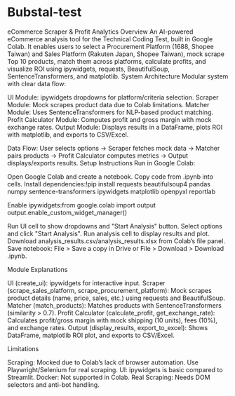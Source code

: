 # Bubstal-test

eCommerce Scraper & Profit Analytics
Overview
An AI-powered eCommerce analysis tool for the Technical Coding Test, built in Google Colab. It enables users to select a Procurement Platform (1688, Shopee Taiwan) and Sales Platform (Rakuten Japan, Shopee Taiwan), mock scrape Top 10 products, match them across platforms, calculate profits, and visualize ROI using ipywidgets, requests, BeautifulSoup, SentenceTransformers, and matplotlib.
System Architecture
Modular system with clear data flow:

UI Module: ipywidgets dropdowns for platform/criteria selection.
Scraper Module: Mock scrapes product data due to Colab limitations.
Matcher Module: Uses SentenceTransformers for NLP-based product matching.
Profit Calculator Module: Computes profit and gross margin with mock exchange rates.
Output Module: Displays results in a DataFrame, plots ROI with matplotlib, and exports to CSV/Excel.

Data Flow: User selects options → Scraper fetches mock data → Matcher pairs products → Profit Calculator computes metrics → Output displays/exports results.
Setup Instructions
Run in Google Colab:

Open Google Colab and create a notebook.
Copy code from .ipynb into cells.
Install dependencies:!pip install requests beautifulsoup4 pandas numpy sentence-transformers ipywidgets matplotlib openpyxl reportlab


Enable ipywidgets:from google.colab import output
output.enable_custom_widget_manager()


Run UI cell to show dropdowns and "Start Analysis" button.
Select options and click "Start Analysis".
Run analysis cell to display results and plot.
Download analysis_results.csv/analysis_results.xlsx from Colab’s file panel.
Save notebook: File > Save a copy in Drive or File > Download > Download .ipynb.

Module Explanations

UI (create_ui): ipywidgets for interactive input.
Scraper (scrape_sales_platform, scrape_procurement_platform): Mock scrapes product details (name, price, sales, etc.) using requests and BeautifulSoup.
Matcher (match_products): Matches products with SentenceTransformers (similarity > 0.7).
Profit Calculator (calculate_profit, get_exchange_rate): Calculates profit/gross margin with mock shipping (10 units), fees (10%), and exchange rates.
Output (display_results, export_to_excel): Shows DataFrame, matplotlib ROI plot, and exports to CSV/Excel.

Limitations

Scraping: Mocked due to Colab’s lack of browser automation. Use Playwright/Selenium for real scraping.
UI: ipywidgets is basic compared to Streamlit.
Docker: Not supported in Colab.
Real Scraping: Needs DOM selectors and anti-bot handling.
